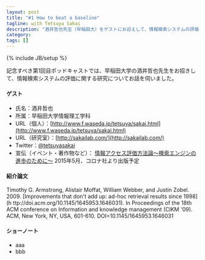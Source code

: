 ```yaml
---
layout: post
title: "#1 How to beat a baseline"
tagline: with Tetsuya Sakai
description: "酒井哲也先生（早稲田大）をゲストにお迎えして、情報検索システムの評価方法についてお話を伺いました。"
category: 
tags: []
---
```

{% include JB/setup %}

記念すべき第1回目ポッドキャストでは、早稲田大学の酒井哲也先生をお招きして、情報検索システムの評価に関する研究についてお話を伺いました。

#### ゲスト
* 氏名：酒井哲也
* 所属：早稲田大学情報理工学科
* URL（個人）：[http://www.f.waseda.jp/tetsuya/sakai.html](http://www.f.waseda.jp/tetsuya/sakai.html)
* URL（研究室）：[http://sakailab.com/](http://sakailab.com/)
* Twitter：[@tetsuyasakai](https://twitter.com/tetsuyasakai)
* 宣伝（イベント・著作物など）： [情報アクセス評価方法論～検索エンジンの進歩のために～](http://www.f.waseda.jp/tetsuya/book.html) 2015年5月、コロナ社より出版予定

#### 紹介論文
Timothy G. Armstrong, Alistair Moffat, William Webber, and Justin Zobel. 2009. [Improvements that don't add up: ad-hoc retrieval results since 1998](h    ttp://doi.acm.org/10.1145/1645953.1646031). In Proceedings of the 18th ACM conference on Information and knowledge management (CIKM '09). ACM, New York, NY, USA, 601-610. DOI=10.1145/1645953.1646031

#### ショーノート

 * aaa
 * bbb
